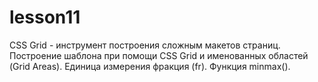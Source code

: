 # lesson11
CSS Grid - инструмент построения сложным макетов страниц. Построение шаблона при помощи CSS Grid и именованных областей (Grid Areas). Единица измерения фракция (fr). Функция minmax().
